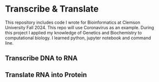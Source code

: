 # Transcribe & Translate

This repository includes code I wrote for Bioinformatics at Clemson University Fall 2024. This repo will use Coronavirus as an example. During this project I applied my knowledge of Genetics and Biochemistry to computational biology. I learned python, jupyter notebook and command line.

## Transcribe DNA to RNA

## Translate RNA into Protein
